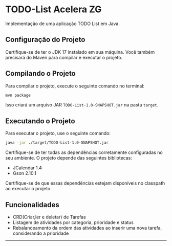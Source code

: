 # TODO-List Acelera ZG

Implementação de uma aplicação TODO List em Java.

## Configuração do Projeto

Certifique-se de ter o JDK 17 instalado em sua máquina. Você também precisará do Maven para compilar e executar o projeto.

## Compilando o Projeto

Para compilar o projeto, execute o seguinte comando no terminal:

```bash
mvn package
```

Isso criará um arquivo JAR `TODO-List-1.0-SNAPSHOT.jar` na pasta `target`.

## Executando o Projeto

Para executar o projeto, use o seguinte comando:

```bash
java -jar ./target/TODO-List-1.0-SNAPSHOT.jar
```

Certifique-se de ter todas as dependências corretamente configuradas no seu ambiente. O projeto depende das seguintes bibliotecas:

- JCalendar 1.4
- Gson 2.10.1

Certifique-se de que essas dependências estejam disponíveis no classpath ao executar o projeto.

## Funcionalidades

- CRD(Criar,ler e deletar) de Tarefas
- Listagem de atividades por categoria, prioridade e status
- Rebalanceamento da ordem das atividades ao inserir uma nova tarefa, considerando a prioridade
---